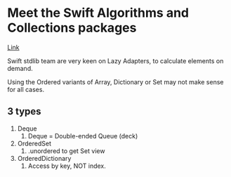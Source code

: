 # Meet the Swift Algorithms and Collections packages

[Link](https://developer.apple.com/videos/play/wwdc2021/10256/)

Swift stdlib team are very keen on Lazy Adapters, to calculate elements on demand.

Using the Ordered variants of Array, Dictionary or Set may not make sense for all cases.

## 3 types

1. Deque
   1. Deque = Double-ended Queue (deck)
2. OrderedSet
   1. .unordered to get Set view
3. OrderedDictionary
   1. Access by key, NOT index.